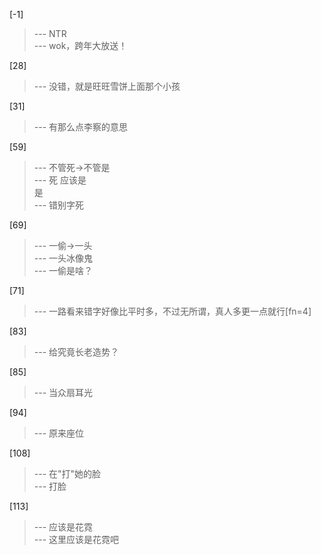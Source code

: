 
[-1] 
>--- NTR<br>
>--- wok，跨年大放送！<br>

[28] 
>--- 没错，就是旺旺雪饼上面那个小孩<br>

[31] 
>--- 有那么点李察的意思<br>

[59] 
>--- 不管死→不管是<br>
>--- 死
  应该是  
 是<br>
>--- 错别字死<br>

[69] 
>--- 一偷→一头<br>
>--- 一头冰像鬼<br>
>--- 一偷是啥？<br>

[71] 
>--- 一路看来错字好像比平时多，不过无所谓，真人多更一点就行[fn=4]<br>

[83] 
>--- 给究竟长老造势？<br>

[85] 
>--- 当众扇耳光<br>

[94] 
>--- 原来座位<br>

[108] 
>--- 在"打"她的脸<br>
>--- 打脸<br>

[113] 
>--- 应该是花霓<br>
>--- 这里应该是花霓吧<br>

